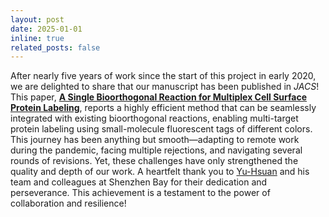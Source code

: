 ```yaml
---
layout: post
date: 2025-01-01
inline: true
related_posts: false
---
```


After nearly five years of work since the start of this project in early 2020, we are delighted to share that our manuscript has been published in *JACS*! This paper, **[A Single Bioorthogonal Reaction for Multiplex Cell Surface Protein Labeling](https://doi.org/10.1021/jacs.4c11701)**, reports a highly efficient method that can be seamlessly integrated with existing bioorthogonal reactions, enabling multi-target protein labeling using small-molecule fluorescent tags of different colors. This journey has been anything but smooth—adapting to remote work during the pandemic, facing multiple rejections, and navigating several rounds of revisions. Yet, these challenges have only strengthened the quality and depth of our work. A heartfelt thank you to [Yu-Hsuan](https://tsai-lab.org/yu-hsuan-tsai/) and his team and colleagues at Shenzhen Bay for their dedication and perseverance. This achievement is a testament to the power of collaboration and resilience!